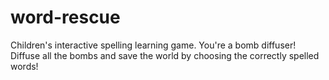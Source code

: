 # word-rescue
Children's interactive spelling learning game. You're a bomb diffuser! Diffuse all the bombs and save the world by choosing the correctly spelled words!
